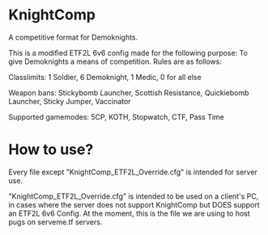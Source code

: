 # KnightComp

A competitive format for Demoknights.

This is a modified ETF2L 6v6 config made for the following purpose: To give Demoknights a means of competition. Rules are as follows:

Classlimits: 1 Soldier, 6 Demoknight, 1 Medic, 0 for all else

Weapon bans: Stickybomb Launcher, Scottish Resistance, Quickiebomb Launcher, Sticky Jumper, Vaccinator

Supported gamemodes: 5CP, KOTH, Stopwatch, CTF, Pass Time

# How to use?

Every file except "KnightComp_ETF2L_Override.cfg" is intended for server use.

"KnightComp_ETF2L_Override.cfg" is intended to be used on a client's PC, in cases where the server does not support KnightComp but DOES support an ETF2L 6v6 Config. At the moment, this is the file we are using to host pugs on serveme.tf servers.